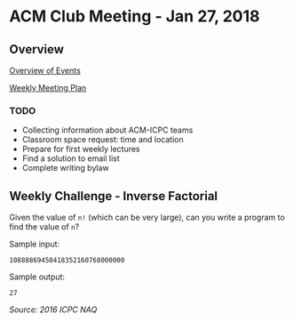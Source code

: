 ACM Club Meeting - Jan 27, 2018
===

Overview
---

[Overview of Events](Overview-of-Events.md)

[Weekly Meeting Plan](Weekly-Meeting-Plan.md)

### TODO

* Collecting information about ACM-ICPC teams
* Classroom space request: time and location
* Prepare for first weekly lectures
* Find a solution to email list
* Complete writing bylaw

Weekly Challenge - Inverse Factorial
---

Given the value of `n!` (which can be very large), can you write a program to find the value of `n`?

Sample input:

```
10888869450418352160768000000
```

Sample output:

```
27
```

*Source: 2016 ICPC NAQ*
